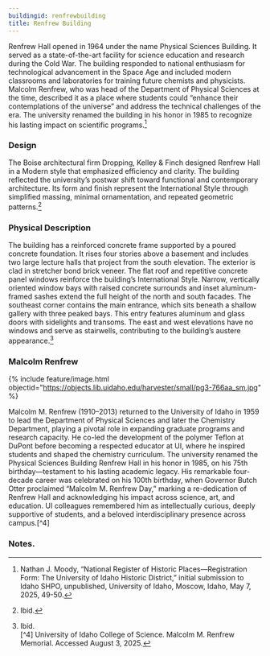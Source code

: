 ```yaml
---
buildingid: renfrewbuilding
title: Renfrew Building
---
```



Renfrew Hall opened in 1964 under the name Physical Sciences Building. It served as a state-of-the-art facility for science education and research during the Cold War. The building responded to national enthusiasm for technological advancement in the Space Age and included modern classrooms and laboratories for training future chemists and physicists. Malcolm Renfrew, who was head of the Department of Physical Sciences at the time, described it as a place where students could “enhance their contemplations of the universe” and address the technical challenges of the era. The university renamed the building in his honor in 1985 to recognize his lasting impact on scientific programs.[^1]

### Design
The Boise architectural firm Dropping, Kelley & Finch designed Renfrew Hall in a Modern style that emphasized efficiency and clarity. The building reflected the university’s postwar shift toward functional and contemporary architecture. Its form and finish represent the International Style through simplified massing, minimal ornamentation, and repeated geometric patterns.[^2]

### Physical Description
The building has a reinforced concrete frame supported by a poured concrete foundation. It rises four stories above a basement and includes two large lecture halls that project from the south elevation. The exterior is clad in stretcher bond brick veneer. The flat roof and repetitive concrete panel windows reinforce the building’s International Style. Narrow, vertically oriented window bays with raised concrete surrounds and inset aluminum-framed sashes extend the full height of the north and south facades. The southeast corner contains the main entrance, which sits beneath a shallow gallery with three peaked bays. This entry features aluminum and glass doors with sidelights and transoms. The east and west elevations have no windows and serve as stairwells, contributing to the building’s austere appearance.[^3]  

### Malcolm Renfrew
 {% include feature/image.html objectid="https://objects.lib.uidaho.edu/harvester/small/pg3-766aa_sm.jpg" %} 

Malcolm M. Renfrew (1910–2013) returned to the University of Idaho in 1959 to lead the Department of Physical Sciences and later the Chemistry Department, playing a pivotal role in expanding graduate programs and research capacity. He co-led the development of the polymer Teflon at DuPont before becoming a respected educator at UI, where he inspired students and shaped the chemistry curriculum. The university renamed the Physical Sciences Building Renfrew Hall in his honor in 1985, on his 75th birthday—testament to his lasting academic legacy. His remarkable four-decade career was celebrated on his 100th birthday, when Governor Butch Otter proclaimed “Malcolm M. Renfrew Day,” marking a re-dedication of Renfrew Hall and acknowledging his impact across science, art, and education. UI colleagues remembered him as intellectually curious, deeply supportive of students, and a beloved interdisciplinary presence across campus.[^4]

### Notes. 
[^1]: Nathan J. Moody, “National Register of Historic Places—Registration Form: The University of Idaho Historic District,” initial submission to Idaho SHPO, unpublished, University of Idaho, Moscow, Idaho, May 7, 2025, 49-50.  
[^2]: Ibid.  
[^3]: Ibid.  
[^4] University of Idaho College of Science. Malcolm M. Renfrew Memorial. Accessed August 3, 2025.
